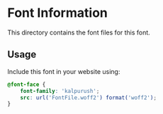 # Font Information

This directory contains the font files for this font.

## Usage

Include this font in your website using:
```css
@font-face {
    font-family: 'kalpurush';
    src: url('FontFile.woff2') format('woff2');
}
```

